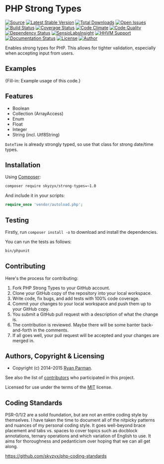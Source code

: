 # PHP Strong Types

[![Source](http://img.shields.io/badge/source-skyzyx/php%E2%80%93strong%E2%80%93types-blue.svg?style=flat-square)](https://github.com/skyzyx/php-strong–types)
[![Latest Stable Version](http://img.shields.io/packagist/v/skyzyx/strong-types.svg?style=flat-square)](https://packagist.org/packages/skyzyx/strong-types)
[![Total Downloads](http://img.shields.io/packagist/dt/skyzyx/strong-types.svg?style=flat-square)](https://packagist.org/packages/skyzyx/strong-types)
[![Open Issues](http://img.shields.io/github/issues/skyzyx/php-strong-types.svg?style=flat-square)](https://github.com/skyzyx/php-strong-types/issues)
[![Build Status](http://img.shields.io/travis/skyzyx/php-strong-types/master.svg?style=flat-square)](https://travis-ci.org/skyzyx/php-strong-types)
[![Coverage Status](http://img.shields.io/coveralls/skyzyx/strong-types/master.svg?style=flat-square)](https://coveralls.io/r/skyzyx/php-strong-types?branch=master)
[![Code Climate](http://img.shields.io/codeclimate/github/skyzyx/strong-types.svg?style=flat-square)](https://codeclimate.com/github/skyzyx/php-strong-types)
[![Code Quality](http://img.shields.io/scrutinizer/g/skyzyx/strong-types.svg?style=flat-square)](https://scrutinizer-ci.com/g/skyzyx/php-strong-types/)
[![Dependency Status](https://www.versioneye.com/user/projects/546b0069950825193d0000ec/badge.svg?style=flat-square)](https://www.versioneye.com/user/projects/546b0069950825193d0000ec)
[![SensioLabsInsight](https://insight.sensiolabs.com/projects/975b0606-a624-4e1f-b3c0-385a1f06e66f/mini.png)](https://insight.sensiolabs.com/projects/975b0606-a624-4e1f-b3c0-385a1f06e66f)
[![HHVM Support](http://img.shields.io/hhvm/skyzyx/strong-types.svg?style=flat-square)](https://hhvm.com)
[![Documentation Status](https://readthedocs.org/projects/skyzyx-strong-types/badge/?version=master&style=flat-square)](https://readthedocs.org/projects/shared-utilities/?badge=master)
[![License](http://img.shields.io/packagist/l/skyzyx/strong-types-blue.svg?style=flat-square)](https://packagist.org/packages/skyzyx/strong-types)
[![Author](http://img.shields.io/badge/author-@skyzyx-blue.svg?style=flat-square)](https://twitter.com/skyzyx)

Enables strong types for PHP. This allows for tighter validation, especially when accepting input from users.


## Examples

{Fill-in: Example usage of this code.}


## Features

* Boolean
* Collection (ArrayAccess)
* Enum
* Float
* Integer
* String (incl. Utf8String)

`DateTime` is already strongly typed, so use that class for strong date/time types.


## Installation

Using [Composer]:
```bash
composer require skyzyx/strong-types=~1.0
```

And include it in your scripts:

```php
require_once 'vendor/autoload.php';
```


## Testing

Firstly, run `composer install -o` to download and install the dependencies.

You can run the tests as follows:
```bash
bin/phpunit
```


## Contributing
Here's the process for contributing:

1. Fork PHP Strong Types to your GitHub account.
2. Clone your GitHub copy of the repository into your local workspace.
3. Write code, fix bugs, and add tests with 100% code coverage.
4. Commit your changes to your local workspace and push them up to your GitHub copy.
5. You submit a GitHub pull request with a description of what the change is.
6. The contribution is reviewed. Maybe there will be some banter back-and-forth in the comments.
7. If all goes well, your pull request will be accepted and your changes are merged in.


## Authors, Copyright & Licensing

* Copyright (c) 2014–2015 [Ryan Parman](http://ryanparman.com).

See also the list of [contributors](/skyzyx/strong-types/contributors) who participated in this project.

Licensed for use under the terms of the [MIT] license.


## Coding Standards

PSR-0/1/2 are a solid foundation, but are not an entire coding style by themselves. I have taken the time to document
all of the nitpicky patterns and nuances of my personal coding style. It goes well-beyond brace placement and tabs vs.
spaces to cover topics such as docblock annotations, ternary operations and which variation of English to use. It aims
for thoroughness and pedanticism over hoping that we can all get along.

<https://github.com/skyzyx/php-coding-standards>

  [PHP]: http://php.net
  [Composer]: https://getcomposer.org
  [MIT]: http://www.opensource.org/licenses/mit-license.php
  [Apache 2.0]: http://opensource.org/licenses/Apache-2.0
